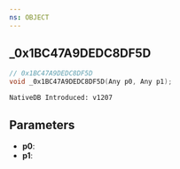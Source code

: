 ```yaml
---
ns: OBJECT
---
```

## _0x1BC47A9DEDC8DF5D

```c
// 0x1BC47A9DEDC8DF5D
void _0x1BC47A9DEDC8DF5D(Any p0, Any p1);
```

```
NativeDB Introduced: v1207
```

## Parameters
* **p0**:
* **p1**:
